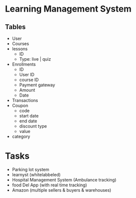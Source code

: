 # Learning Management System

## Tables
- User
- Courses 
- lessons 
  - ID
  - Type: live | quiz
- Enrollments 
  - ID
  - User ID
  - course ID
  - Payment gateway 
  - Amount 
  - Date 
- Transactions 
- Coupon 
  - code
  - start date
  - end date 
  - discount type
  - value
- category




# Tasks 
- Parking lot system
- learnyst (whitelabbeled) 
- Hospital Management System (Ambulance tracking)
- food Del App (with real time tracking)
- Amazon (multiple sellers & buyers & warehouses)